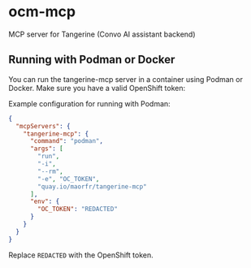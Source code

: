 # ocm-mcp

MCP server for Tangerine (Convo AI assistant backend)

## Running with Podman or Docker

You can run the tangerine-mcp server in a container using Podman or Docker. Make sure you have a valid OpenShift token:

Example configuration for running with Podman:

```json
{
  "mcpServers": {
    "tangerine-mcp": {
      "command": "podman",
      "args": [
        "run",
        "-i",
        "--rm",
        "-e", "OC_TOKEN",
        "quay.io/maorfr/tangerine-mcp"
      ],
      "env": {
        "OC_TOKEN": "REDACTED"
      }
    }
  }
}
```

Replace `REDACTED` with the OpenShift token.
